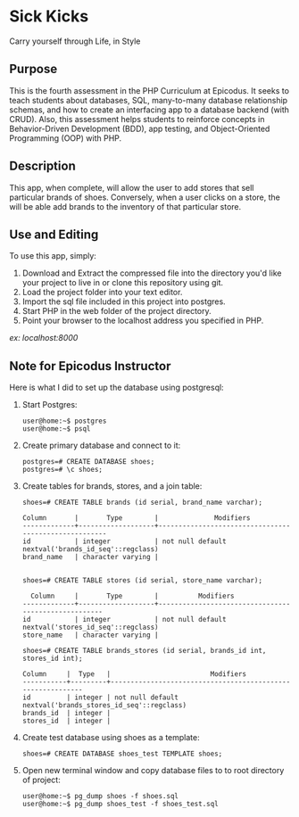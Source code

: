 # Sick Kicks

Carry yourself through Life, in Style

## Purpose

This is the fourth assessment in the PHP Curriculum at Epicodus. It seeks to
teach students about databases, SQL, many-to-many database relationship schemas,
and how to create an interfacing app to a database backend (with CRUD). Also,
this assessment helps students to reinforce concepts in Behavior-Driven
Development (BDD), app testing, and Object-Oriented Programming (OOP) with PHP.

## Description

This app, when complete, will allow the user to add stores that sell particular
brands of shoes. Conversely, when a user clicks on a store, the will be able add
brands to the inventory of that particular store.

## Use and Editing

To use this app, simply:

1. Download and Extract the compressed file into the directory you'd like your project to live in or clone this repository using git.
1. Load the project folder into your text editor.
1. Import the sql file included in this project into postgres.
1. Start PHP in the web folder of the project directory.
1. Point your browser to the localhost address you specified in PHP.

*ex: localhost:8000*

## Note for Epicodus Instructor

Here is what I did to set up the database using postgresql:

1. Start Postgres:

    ```
    user@home:~$ postgres
    user@home:~$ psql
    ```

1. Create primary database and connect to it:

    ```
    postgres=# CREATE DATABASE shoes;
    postgres=# \c shoes;
    ```

1. Create tables for brands, stores, and a join table:

    ```
    shoes=# CREATE TABLE brands (id serial, brand_name varchar);

    Column       |       Type        |              Modifiers
    -------------+-------------------+------------------------------------------------------
    id           | integer           | not null default nextval('brands_id_seq'::regclass)
    brand_name   | character varying |


    shoes=# CREATE TABLE stores (id serial, store_name varchar);

      Column     |       Type        |          Modifiers
    -------------+-------------------+-----------------------------------------------------
    id           | integer           | not null default nextval('stores_id_seq'::regclass)
    store_name   | character varying |

    shoes=# CREATE TABLE brands_stores (id serial, brands_id int, stores_id int);

    Column     |  Type   |                         Modifiers
    -----------+---------+------------------------------------------------------------
    id         | integer | not null default nextval('brands_stores_id_seq'::regclass)
    brands_id  | integer |
    stores_id  | integer |
    ```

1. Create test database using shoes as a template:

    ```
    shoes=# CREATE DATABASE shoes_test TEMPLATE shoes;
    ```

1. Open new terminal window and copy database files to to root directory of project:

    ```
    user@home:~$ pg_dump shoes -f shoes.sql
    user@home:~$ pg_dump shoes_test -f shoes_test.sql
    ```
